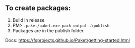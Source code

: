 ## To create packages:
1. Build in release
2. PM> `.paket/paket.exe pack output .\publish`
3. Packages are in the publish folder.

Docs: https://fsprojects.github.io/Paket/getting-started.html
